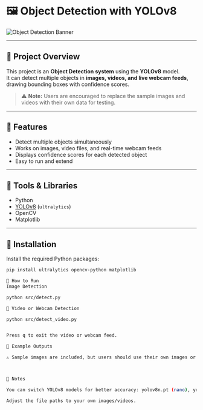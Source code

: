 # 🖼️ Object Detection with YOLOv8

![Object Detection Banner](images/sample_banner.jpg)

---

## 🔹 Project Overview
This project is an **Object Detection system** using the **YOLOv8** model.  
It can detect multiple objects in **images, videos, and live webcam feeds**, drawing bounding boxes with confidence scores.

> ⚠️ **Note:** Users are encouraged to replace the sample images and videos with their own data for testing.

---

## 🔹 Features
- Detect multiple objects simultaneously  
- Works on images, video files, and real-time webcam feeds  
- Displays confidence scores for each detected object  
- Easy to run and extend  

---

## 🔹 Tools & Libraries
- Python  
- [YOLOv8](https://ultralytics.com/) (`ultralytics`)  
- OpenCV  
- Matplotlib  

---

## 🔹 Installation
Install the required Python packages:

```bash
pip install ultralytics opencv-python matplotlib

🔹 How to Run
Image Detection

python src/detect.py

🔹 Video or Webcam Detection

python src/detect_video.py


Press q to exit the video or webcam feed.

🔹 Example Outputs

⚠️ Sample images are included, but users should use their own images or videos.



🔹 Notes

You can switch YOLOv8 models for better accuracy: yolov8n.pt (nano), yolov8s.pt (small), or yolov8m.pt (medium).

Adjust the file paths to your own images/videos.
